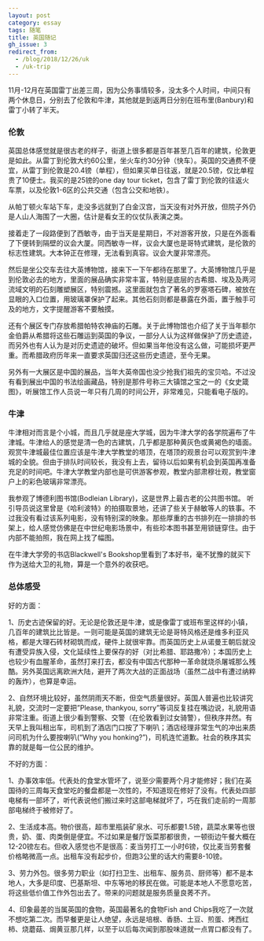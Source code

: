 ```yaml
---
layout: post
category: essay
tags: 随笔
title: 英国随记
gh_issue: 3
redirect_from:
  - /blog/2018/12/26/uk
  - /uk-trip
---
```


11月-12月在英国雷丁出差三周，因为公务事情较多，没太多个人时间，中间只有两个休息日，分别去了伦敦和牛津，其他就是到返两日分别在班布里(Banbury)和雷丁小转了半天。

### 伦敦

英国总体感觉就是很古老的样子，街道上很多都是百年甚至几百年的建筑，伦敦更是如此。从雷丁到伦敦大约60公里，坐火车约30分钟（快车）。英国的交通费不便宜，从雷丁到伦敦是20.4镑（单程），但如果买单日往返，就是20.5镑，仅比单程贵了10便士。我买的是25镑的one day tour ticket，包含了雷丁到伦敦的往返火车票，以及伦敦1-6区的公共交通（包含公交和地铁）。

从帕丁顿火车站下车，走没多远就到了白金汉宫，当天没有对外开放，但院子外仍是人山人海围了一大圈，估计是看女王的仪仗队表演之类。

接着走了一段路便到了西敏寺，由于当天是星期日，不对游客开放，只是在外面看了下便转到隔壁的议会大厦。同西敏寺一样，议会大厦也是哥特式建筑，是伦敦的标志性建筑。大本钟正在修理，无法看到真容。议会大厦非常漂亮。

然后是坐公交车去往大英博物馆，接来下一下午都待在那里了。大英博物馆几乎是到伦敦必去的地方，里面的展品确实非常丰富，特别是底层的古希腊、埃及及两河流域文明的石刻雕塑展区，特别震撼。这里面就包含了著名的罗塞塔石碑，被放在显眼的入口位置，用玻璃罩保护了起来。其他石刻则都是暴露在外面，置于触手可及的地方，文字提醒游客不要触摸。

还有个展区专门存放希腊帕特农神庙的石雕。关于此博物馆也介绍了关于当年额尔金伯爵从希腊将这些石雕运到英国的争议，一部分人认为这样做保护了历史遗迹，而另外也有人认为是对历史遗迹的破坏。但如果当年他没有这么做，可能损坏更严重。而希腊政府历年来一直要求英国归还这些历史遗迹，至今无果。

另外有一大展区是中国的展品，当年大英帝国也没少抢我们祖先的宝贝哈。不过没有看到展出中国的书法绘画藏品，特别是那件号称三大镇馆之宝之一的《女史箴图》，听展馆工作人员说一年只有几周的时间公开，非常难见，只能看电子版的。


### 牛津

牛津相对而言是个小城，而且几乎就是座大学城，因为牛津大学的各学院遍布了牛津城。牛津给人的感觉是清一色的古建筑，几乎都是那种黄灰色或黄褐色的墙面。观赏牛津城最佳位置应该是牛津大学教堂的塔顶，在塔顶的观景台可以观赏到牛津城的全貌。但由于排队时间较长，我没有上去，留待以后如果有机会到英国再准备充足的时间吧。牛津大学教堂内部也是可供游客参观，教堂内部肃穆壮观，教堂窗户上的彩色玻璃非常漂亮。

我参观了博德利图书馆(Bodleian Library)，这是世界上最古老的公共图书馆。 听引导员说这里曾是《哈利波特》的拍摄取景地，还讲了些关于赫敏等人的轶事。不过我没有看过该系列电影，没有特别深的映象。那些厚重的古书排列在一排排的书架上，给人感觉仿佛是在中世纪电影场景中，有些珍本图书甚至用锁链穿住。由于内部不能拍照，我在网上找了幅图。

在牛津大学旁的书店Blackwell's Bookshop里看到了本好书，毫不犹豫的就买下作为送给大卫的礼物，算是一个意外的收获吧。


### 总体感受

好的方面：

1、历史古迹保留的好。无论是伦敦还是牛津，或是像雷丁或班布里这样的小镇，几百年的建筑比比皆是。一则可能是英国的建筑无论是哥特风格还是维多利亚风格，都是大理石砖材砌筑而成，硬件上就很牢靠。而英国历史上从诺曼王朝后就没有遭受异族入侵，文化延续性上要保存的好（对比希腊、耶路撒冷）；本国历史上也较少有血腥革命，虽然打来打去，都没有中国古代那种一革命就烧杀屠城那么残酷。另外英国远离欧洲大陆，避开了两次大战的正面战场（虽然二战中有遭过纳粹的轰炸），也算是幸运。

2、自然环境比较好，虽然阴雨天不断，但空气质量很好。英国人普遍也比较讲究礼貌，交流时一定要把”Please, thankyou, sorry”等词反复挂在嘴边说，礼貌用语非常注重。街道上很少看到警察、交警（在伦敦看到过女骑警），但秩序井然。有天早上我叫租出车，司机到了酒店门口按了下喇叭；酒店经理非常生气的冲出来质问司机为什么要按喇叭(“Why you honking?”)，司机连忙道歉。社会的秩序其实靠的就是每一位公民的维护。


不好的方面：

1、办事效率低。代表处的食堂水管坏了，说至少需要两个月才能修好；我们在英国待的三周每天食堂吃的餐盘都是一次性的，不知道现在修好了没有。代表处四部电梯有一部坏了，听代表说他们搬过来时这部电梯就坏了，巧在我们走前的一周那部电梯终于被修好了。

2、生活成本高。物价很高，超市里瓶装矿泉水、可乐都要1.5镑，蔬菜水果等也很贵，奶、蛋、肉类倒是便宜。不过如果是餐厅饭菜那都很贵，一顿街边午餐大概在12-20镑左右。但收入感觉也不是很高：麦当劳打工一小时6镑，仅比麦当劳套餐价格略微高一点。出租车没有起步价，但跑3公里的话大约需要8-10镑。

3、劳力外包。很多劳力职业（如打扫卫生、出租车、服务员、厨师等）都不是本地人，大多是印度、巴基斯坦、中东等地的移民在做。可能是本地人不愿意吃苦，将这些低价值工作外包出去了。带来的问题就是服务质量良莠不齐。

4、印象最差的当属英国的食物，英国最著名的食物Fish and Chips我吃了一次就不想吃第二次。而早餐更是让人绝望，永远是培根、香肠、土豆、煎蛋、烤西红柿、烧蘑菇、焗黄豆那几样，以至于以后每次闻到那股味道就一点胃口都没有了。
